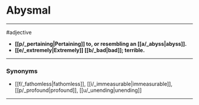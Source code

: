 # Abysmal
---
#adjective
- **[[p/_pertaining|Pertaining]] to, or resembling an [[a/_abyss|abyss]].**
- **[[e/_extremely|Extremely]] [[b/_bad|bad]]; terrible.**
---
### Synonyms
- [[f/_fathomless|fathomless]], [[i/_immeasurable|immeasurable]], [[p/_profound|profound]], [[u/_unending|unending]]
---
